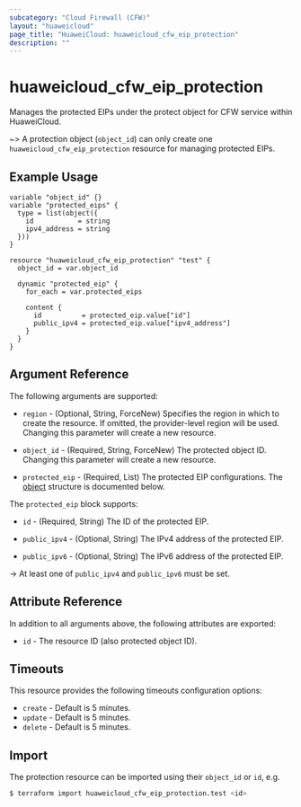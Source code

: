 ```yaml
---
subcategory: "Cloud Firewall (CFW)"
layout: "huaweicloud"
page_title: "HuaweiCloud: huaweicloud_cfw_eip_protection"
description: ""
---
```


# huaweicloud_cfw_eip_protection

Manages the protected EIPs under the protect object for CFW service within HuaweiCloud.

~> A protection object (`object_id`) can only create one `huaweicloud_cfw_eip_protection` resource for managing
protected EIPs.

## Example Usage

```hcl
variable "object_id" {}
variable "protected_eips" {
  type = list(object({
    id           = string
    ipv4_address = string
  }))
}

resource "huaweicloud_cfw_eip_protection" "test" {
  object_id = var.object_id

  dynamic "protected_eip" {
    for_each = var.protected_eips

    content {
      id          = protected_eip.value["id"]
      public_ipv4 = protected_eip.value["ipv4_address"]
    }
  }
}
```

## Argument Reference

The following arguments are supported:

* `region` - (Optional, String, ForceNew) Specifies the region in which to create the resource.
  If omitted, the provider-level region will be used. Changing this parameter will create a new resource.

* `object_id` - (Required, String, ForceNew) The protected object ID.
  Changing this parameter will create a new resource.

* `protected_eip` - (Required, List) The protected EIP configurations.
  The [object](#cfw_protected_eip) structure is documented below.

<a name="cfw_protected_eip"></a>
The `protected_eip` block supports:

* `id` - (Required, String) The ID of the protected EIP.

* `public_ipv4` - (Optional, String) The IPv4 address of the protected EIP.

* `public_ipv6` - (Optional, String) The IPv6 address of the protected EIP.

-> At least one of `public_ipv4` and `public_ipv6` must be set.

## Attribute Reference

In addition to all arguments above, the following attributes are exported:

* `id` - The resource ID (also protected object ID).

## Timeouts

This resource provides the following timeouts configuration options:

* `create` - Default is 5 minutes.
* `update` - Default is 5 minutes.
* `delete` - Default is 5 minutes.

## Import

The protection resource can be imported using their `object_id` or `id`, e.g.

```bash
$ terraform import huaweicloud_cfw_eip_protection.test <id>
```
